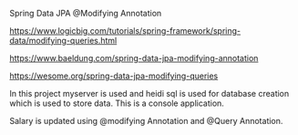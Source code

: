 Spring Data JPA @Modifying Annotation

https://www.logicbig.com/tutorials/spring-framework/spring-data/modifying-queries.html

https://www.baeldung.com/spring-data-jpa-modifying-annotation

https://wesome.org/spring-data-jpa-modifying-queries



In this project myserver is used and heidi sql is used for database creation which is used to store data.
This is a console application.

Salary is updated using @modifying Annotation and @Query Annotation.